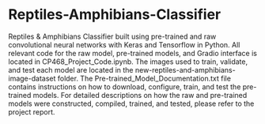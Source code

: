 # Reptiles-Amphibians-Classifier
Reptiles &amp; Amphibians Classifier built using pre-trained and raw convolutional neural networks with Keras and Tensorflow in Python. All relevant code for the raw model, pre-trained models, and Gradio interface is located in CP468_Project_Code.ipynb. The images used to train, validate, and test each model are located in the new-reptiles-and-amphibians-image-dataset folder. The Pre-trained_Model_Documentation.txt file contains instructions on how to download, configure, train, and test the pre-trained models. For detailed descriptions on how the raw and pre-trained models were constructed, compiled, trained, and tested, please refer to the project report. 
